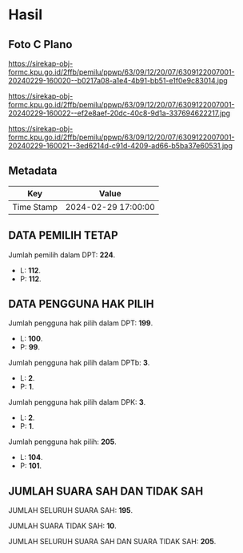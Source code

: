 # Hasil

## Foto C Plano

https://sirekap-obj-formc.kpu.go.id/2ffb/pemilu/ppwp/63/09/12/20/07/6309122007001-20240229-160020--b0217a08-a1e4-4b91-bb51-e1f0e9c83014.jpg

https://sirekap-obj-formc.kpu.go.id/2ffb/pemilu/ppwp/63/09/12/20/07/6309122007001-20240229-160022--ef2e8aef-20dc-40c8-9d1a-337694622217.jpg

https://sirekap-obj-formc.kpu.go.id/2ffb/pemilu/ppwp/63/09/12/20/07/6309122007001-20240229-160021--3ed6214d-c91d-4209-ad66-b5ba37e60531.jpg


## Metadata

| Key        | Value               |
| ---------- | ------------------- |
| Time Stamp | 2024-02-29 17:00:00 |


## DATA PEMILIH TETAP

Jumlah pemilih dalam DPT: **224**.
 * L: **112**.
 * P: **112**.

## DATA PENGGUNA HAK PILIH

Jumlah pengguna hak pilih dalam DPT: **199**.
 * L: **100**.
 * P: **99**.

Jumlah pengguna hak pilih dalam DPTb: **3**.
 * L: **2**.
 * P: **1**.

Jumlah pengguna hak pilih dalam DPK: **3**.
 * L: **2**.
 * P: **1**.

Jumlah pengguna hak pilih: **205**.
 * L: **104**.
 * P: **101**.

## JUMLAH SUARA SAH DAN TIDAK SAH

JUMLAH SELURUH SUARA SAH: **195**.

JUMLAH SUARA TIDAK SAH: **10**.

JUMLAH SELURUH SUARA SAH DAN SUARA TIDAK SAH: **205**.


